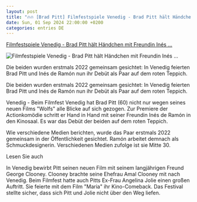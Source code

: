```yaml
---
layout: post
title: "🔥🔥 [Brad Pitt] Filmfestspiele Venedig - Brad Pitt hält Händchen mit Freundin Inés ..."
date: Sun, 01 Sep 2024 22:00:00 +0200
categories: entries DE
---
```

[Filmfestspiele Venedig - Brad Pitt hält Händchen mit Freundin Inés ...](https://www.schwarzwaelder-bote.de/inhalt.filmfestspiele-venedig-brad-pitt-haelt-haendchen-mit-freundin-in-s-de-ram-n.7d9cc41a-ff14-4f8b-a19d-515e2c82e66b.html)

![Filmfestspiele Venedig - Brad Pitt hält Händchen mit Freundin Inés ...](https://www.schwarzwaelder-bote.de/media.media.6273b9dc-f08d-4bbe-b00b-f7e38f263860.16x9_1024.jpg)

Die beiden wurden erstmals 2022 gemeinsam gesichtet: In Venedig feierten Brad Pitt und Inés de Ramón nun ihr Debüt als Paar auf dem roten Teppich.

Die beiden wurden erstmals 2022 gemeinsam gesichtet: In Venedig feierten Brad Pitt und Inés de Ramón nun ihr Debüt als Paar auf dem roten Teppich.

Venedig - Beim Filmfest Venedig hat Brad Pitt (60) nicht nur wegen seines neuen Films "Wolfs" alle Blicke auf sich gezogen. Zur Premiere der Actionkomödie schritt er Hand in Hand mit seiner Freundin Inés de Ramón in den Kinosaal. Es war das Debüt der beiden auf dem roten Teppich.

Wie verschiedene Medien berichten, wurde das Paar erstmals 2022 gemeinsam in der Öffentlichkeit gesichtet. Ramón arbeitet demnach als Schmuckdesignerin. Verschiedenen Medien zufolge ist sie Mitte 30.

Lesen Sie auch

In Venedig bewirbt Pitt seinen neuen Film mit seinem langjährigen Freund George Clooney. Clooney brachte seine Ehefrau Amal Clooney mit nach Venedig. Beim Filmfest hatte auch Pitts Ex-Frau Angelina Jolie einen großen Auftritt. Sie feierte mit dem Film "Maria" ihr Kino-Comeback. Das Festival stellte sicher, dass sich Pitt und Jolie nicht über den Weg liefen.

